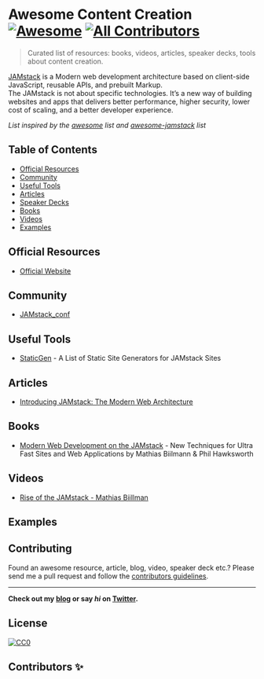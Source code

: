 # Awesome Content Creation [![Awesome](https://cdn.rawgit.com/sindresorhus/awesome/d7305f38d29fed78fa85652e3a63e154dd8e8829/media/badge.svg)](https://github.com/sindresorhus/awesome) [![All Contributors](https://img.shields.io/badge/all_contributors-5-orange.svg?style=flat-square)](#contributors)

> Curated list of resources: books, videos, articles, speaker decks, tools about content creation.

[JAMstack](https://jamstack.org/) is a Modern web development architecture based on client-side JavaScript, reusable APIs, and prebuilt Markup. <br />
The JAMstack is not about specific technologies. It’s a new way of building websites and apps that delivers better performance, higher security, lower cost of scaling, and a better developer experience.

*List inspired by the [awesome](https://github.com/sindresorhus/awesome) list and [awesome-jamstack](https://github.com/bolajiayodeji/awesome-jamstack) list*

## Table of Contents
- [Official Resources](#official-resources)
- [Community](#community)
- [Useful Tools](#useful-tools)
- [Articles](#articles)
- [Speaker Decks](#speaker-decks)
- [Books](#books)
- [Videos](#videos)
- [Examples](#examples)

## Official Resources
* [Official Website](https://jamstack.org/)

## Community
* [JAMstack_conf](https://jamstackconf.com/)

## Useful Tools
* [StaticGen](https://www.staticgen.com/) - A List of Static Site Generators for JAMstack Sites

## Articles
 * [Introducing JAMstack: The Modern Web Architecture](https://www.bolajiayodeji.com/introducing-jamstack-the-modern-web-architecture/)

## Books
* [Modern Web Development on the JAMstack](https://www.netlify.com/oreilly-jamstack/) - New Techniques for Ultra Fast Sites and Web Applications by Mathias Biilmann & Phil Hawksworth

## Videos

* [Rise of the JAMstack - Mathias Biillman](https://www.youtube.com/watch?v=uWTMEDEPw8c)

## Examples


## Contributing
Found an awesome resource, article, blog, video, speaker deck etc.? Please send me a pull request and follow the [contributors guidelines](/CONTRIBUTING.md).

---
**Check out my [blog](https://bolajiayodeji.com) or say *hi* on [Twitter](https://twitter.com/iambolajiayo).**

## License
[![CC0](http://mirrors.creativecommons.org/presskit/buttons/88x31/svg/cc-zero.svg)](http://creativecommons.org/publicdomain/zero/1.0/)

## Contributors ✨

